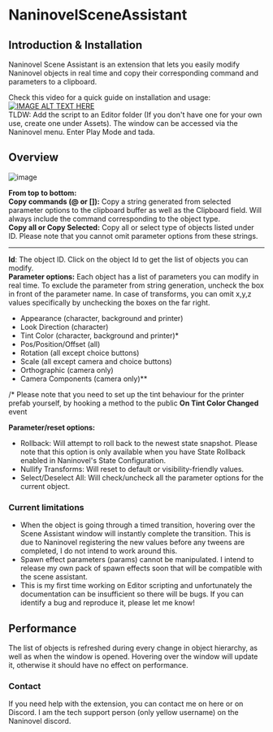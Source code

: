 # NaninovelSceneAssistant

## Introduction & Installation

Naninovel Scene Assistant is an extension that lets you easily modify Naninovel objects in real time and copy their corresponding command and parameters to a clipboard. 

Check this video for a quick guide on installation and usage:
[![IMAGE ALT TEXT HERE](https://img.youtube.com/vi/Qc5XYE-ojx8/0.jpg)](https://www.youtube.com/watch?v=Qc5XYE-ojx8)  
TLDW: Add the script to an Editor folder (If you don't have one for your own use, create one under Assets). The window can be accessed via the Naninovel menu. Enter Play Mode and tada.  

## Overview

![image](https://user-images.githubusercontent.com/77254066/162417149-db622e5f-1f01-4861-8fe1-7d10deca85ff.png)

**From top to bottom:**  
**Copy commands (@ or []):** Copy a string generated from selected parameter options to the clipboard buffer as well as the Clipboard field. Will always include the command corresponding to the object type.   
**Copy all or Copy Selected:** Copy all or select type of objects listed under ID. Please note that you cannot omit parameter options from these strings.  
____
**Id**: The object ID. Click on the object Id to get the list of objects you can modify.  
**Parameter options:** Each object has a list of parameters you can modify in real time. To exclude the parameter from string generation, uncheck the box in front of the parameter name. In case of transforms, you can omit x,y,z values specifically by unchecking the boxes on the far right.  
- Appearance (character, background and printer)
- Look Direction (character)
- Tint Color (character, background and printer)* 
- Pos/Position/Offset (all)
- Rotation (all except choice buttons)
- Scale (all except camera and choice buttons)
- Orthographic (camera only)
- Camera Components (camera only)**

/* Please note that you need to set up the tint behaviour for the printer prefab yourself, by hooking a method to the public **On Tint Color Changed** event

**Parameter/reset options:**  
- Rollback:  Will attempt to roll back to the newest state snapshot. Please note that this option is only available when you have State Rollback enabled in Naninovel's State Configuration.
- Nullify Transforms: Will reset to default or visibility-friendly values. 
- Select/Deselect All: Will check/uncheck all the parameter options for the current object.

### Current limitations

- When the object is going through a timed transition, hovering over the Scene Assistant window will instantly complete the transition. This is due to Naninovel registering the new values before any tweens are completed, I do not intend to work around this.   
- Spawn effect parameters (params) cannot be manipulated. I intend to release my own pack of spawn effects soon that will be compatible with the scene assistant. 
- This is my first time working on Editor scripting and unfortunately the documentation can be insufficient so there will be bugs. If you can identify a bug and reproduce it, please let me know!

## Performance

The list of objects is refreshed during every change in object hierarchy, as well as when the window is opened. Hovering over the window will update it, otherwise it should have no effect on performance. 

### Contact

If you need help with the extension, you can contact me on here or on Discord. I am the tech support person (only yellow username) on the Naninovel discord.  
